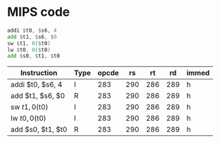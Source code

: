 # MIPS code
```asm
addi $t0, $s6, 4
add $t1, $s6, $0
sw $t1, 0($t0)
lw $t0, 0($t0)
add $s0, $t1, $t0
```



Instruction | Type | opcde | rs | rt | rd | immed
--- | --- | --- | --- |--- |--- |--- 
addi $t0, $s6, 4 | I | 283 | 290 | 286 | 289 | h
add $t1, $s6, $0 | R | 283 | 290 | 286 | 289 | h
sw $t1, 0($t0) | I | 283 | 290 | 286 | 289 | h
lw $t0, 0($t0) | I | 283 | 290 | 286 | 289 | h
add $s0, $t1, $t0 | R | 283 | 290 | 286 | 289 | h


